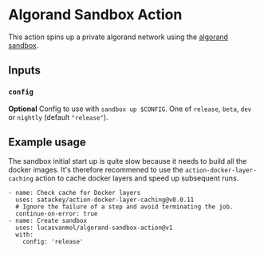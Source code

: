 # Algorand Sandbox Action

This action spins up a private algorand network using the [algorand sandbox](https://github.com/algorand/sandbox).

## Inputs

### `config`

**Optional** Config to use with `sandbox up $CONFIG`. One of `release`, `beta`, `dev` or `nightly` (default `"release"`).


## Example usage

The sandbox initial start up is quite slow because it needs to build all the docker images. It's therefore recommened to use the `action-docker-layer-caching` action to cache docker layers and speed up subsequent runs. 

```
- name: Check cache for Docker layers
  uses: satackey/action-docker-layer-caching@v0.0.11
  # Ignore the failure of a step and avoid terminating the job.
  continue-on-error: true
- name: Create sandbox
  uses: lucasvanmol/algorand-sandbox-action@v1
  with:
    config: 'release'
```